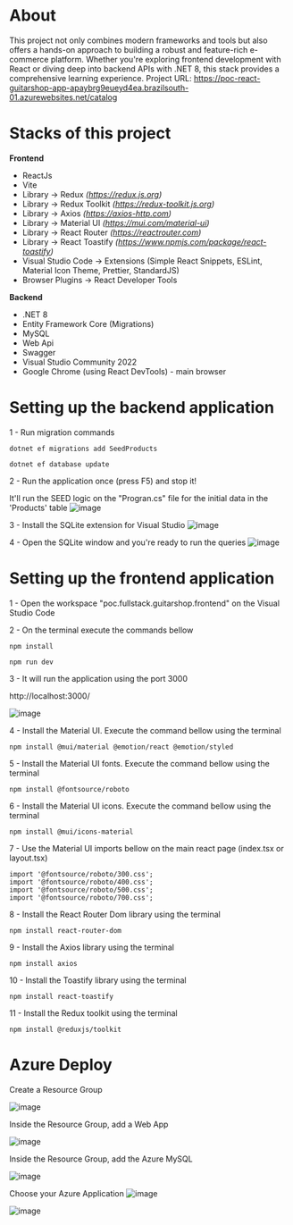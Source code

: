 
# About

This project not only combines modern frameworks and tools but also offers a hands-on approach to building a robust and feature-rich e-commerce platform. Whether you're exploring frontend development with React or diving deep into backend APIs with .NET 8, this stack provides a comprehensive learning experience. 
Project URL: https://poc-react-guitarshop-app-apaybrg9eueyd4ea.brazilsouth-01.azurewebsites.net/catalog

# Stacks of this project
__Frontend__
- ReactJs
- Vite
- Library -> Redux _(https://redux.js.org)_
- Library -> Redux Toolkit _(https://redux-toolkit.js.org)_
- Library -> Axios _(https://axios-http.com)_
- Library -> Material UI _(https://mui.com/material-ui)_
- Library -> React Router _(https://reactrouter.com)_
- Library -> React Toastify _(https://www.npmjs.com/package/react-toastify)_
- Visual Studio Code -> Extensions (Simple React Snippets, ESLint, Material Icon Theme, Prettier, StandardJS)
- Browser Plugins -> React Developer Tools

__Backend__
- .NET 8
- Entity Framework Core (Migrations)
- MySQL
- Web Api
- Swagger
- Visual Studio Community 2022
- Google Chrome (using React DevTools) - main browser


# Setting up the backend application
1 - Run migration commands
```Migrations
dotnet ef migrations add SeedProducts
```
```Migrations
dotnet ef database update
```
2 - Run the application once (press F5) and stop it!

It'll run the SEED logic on the "Progran.cs" file for the initial data in the 'Products' table
![image](https://github.com/user-attachments/assets/845848f5-9687-4c3d-ac5f-c4cc93b4ebca)

3 - Install the SQLite extension for Visual Studio
![image](https://github.com/user-attachments/assets/88ab2ade-e37e-4d34-9b90-1efc4d550612)

4 - Open the SQLite window and you're ready to run the queries
![image](https://github.com/user-attachments/assets/5a2fdebe-30b6-4d15-bab9-1c0dc71f2a4c)

# Setting up the frontend application
1 - Open the workspace "poc.fullstack.guitarshop.frontend" on the Visual Studio Code

2 - On the terminal execute the commands bellow

```VS Code terminal
npm install
```
```VS Code terminal
npm run dev
```

3 - It will run the application using the port 3000

http://localhost:3000/

![image](https://github.com/user-attachments/assets/fa3294fd-6e95-4fe1-9798-a331dddf5004)

4 - Install the Material UI. Execute the command bellow using the terminal
```VS Code terminal
npm install @mui/material @emotion/react @emotion/styled
```

5 - Install the Material UI fonts. Execute the command bellow using the terminal
```VS Code terminal
npm install @fontsource/roboto
```

6 - Install the Material UI icons. Execute the command bellow using the terminal
```VS Code terminal
npm install @mui/icons-material
```

7 - Use the Material UI imports bellow on the main react page (index.tsx or layout.tsx)
```main react page
import '@fontsource/roboto/300.css';
import '@fontsource/roboto/400.css';
import '@fontsource/roboto/500.css';
import '@fontsource/roboto/700.css';
```

8 - Install the React Router Dom library using the terminal
```VS Code terminal
npm install react-router-dom
```

9 - Install the Axios library using the terminal
```VS Code terminal
npm install axios
```
10 - Install the Toastify library using the terminal
```VS Code terminal
npm install react-toastify
```

11 - Install the Redux toolkit using the terminal
```VS Code terminal
npm install @reduxjs/toolkit
```

# Azure Deploy

Create a Resource Group

![image](https://github.com/user-attachments/assets/c77084aa-b20a-48b8-af3b-fc706f83d1f1)


Inside the Resource Group, add a Web App

![image](https://github.com/user-attachments/assets/905d9bb1-c8da-4260-aa90-7fac0c6e8657)

Inside the Resource Group, add the Azure MySQL

![image](https://github.com/user-attachments/assets/447ca934-fd49-42c7-bc75-af96ce299da8)


Choose your Azure Application
![image](https://github.com/user-attachments/assets/8b9ca9bd-0b80-4d06-b157-e21103beae6d)


![image](https://github.com/user-attachments/assets/5e08726b-2848-44ce-be9e-62958425184c)
